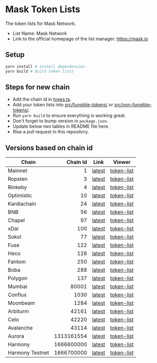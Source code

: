 # Mask Token Lists

The token lists for Mask Network.

- List Name: Mask Network
- Link to the official homepage of the list manager: <https://mask.io>

## Setup

```bash
yarn install # install dependencies
yarn build # build token lists
```

## Steps for new chain

- Add the chain id in [types.ts](src/types.ts).
- Add your token lists into [src/fungible-tokens/](src/fungible-tokens/) or [src/non-fungible-tokens/](src/non-fungible-tokens/).
- Run `yarn build` to ensure everything is working great.
- Don't forget to bump version in `package.json`.
- Update below two tables in README file here.
- Rise a pull request in this repository.

## Versions based on chain id

<!-- begin versions -->

| Chain           |   Chain Id | Link                           | Viewer                               |
| --------------- | ---------: | ------------------------------ | ------------------------------------ |
| Mainnet         |          1 | [latest][link-mainnet]         | [token-list][viewer-mainnet]         |
| Ropsten         |          3 | [latest][link-ropsten]         | [token-list][viewer-ropsten]         |
| Rinkeby         |          4 | [latest][link-rinkeby]         | [token-list][viewer-rinkeby]         |
| Optimistic      |         10 | [latest][link-optimistic]      | [token-list][viewer-optimistic]      |
| Kardiachain     |         24 | [latest][link-kardiachain]     | [token-list][viewer-kardiachain]     |
| BNB             |         56 | [latest][link-bnb]             | [token-list][viewer-bnb]             |
| Chapel          |         97 | [latest][link-chapel]          | [token-list][viewer-chapel]          |
| xDai            |        100 | [latest][link-xdai]            | [token-list][viewer-xdai]            |
| Sokol           |         77 | [latest][link-sokol]           | [token-list][viewer-sokol]           |
| Fuse            |        122 | [latest][link-fuse]            | [token-list][viewer-fuse]            |
| Heco            |        128 | [latest][link-heco]            | [token-list][viewer-heco]            |
| Fantom          |        250 | [latest][link-fantom]          | [token-list][viewer-fantom]          |
| Boba            |        288 | [latest][link-boba]            | [token-list][viewer-boba]            |
| Polygon         |        137 | [latest][link-polygon]         | [token-list][viewer-polygon]         |
| Mumbai          |      80001 | [latest][link-mumbai]          | [token-list][viewer-mumbai]          |
| Conflux         |       1030 | [latest][link-conflux]         | [token-list][viewer-conflux]         |
| Moonbeam        |       1284 | [latest][link-moonbeam]        | [token-list][viewer-moonbeam]        |
| Arbiturm        |      42161 | [latest][link-arbiturm]        | [token-list][viewer-arbiturm]        |
| Celo            |      42220 | [latest][link-celo]            | [token-list][viewer-celo]            |
| Avalanche       |      43114 | [latest][link-avalanche]       | [token-list][viewer-avalanche]       |
| Aurora          | 1313161554 | [latest][link-aurora]          | [token-list][viewer-aurora]          |
| Harmony         | 1666600000 | [latest][link-harmony]         | [token-list][viewer-harmony]         |
| Harmony Testnet | 1666700000 | [latest][link-harmony-testnet] | [token-list][viewer-harmony-testnet] |

[link-mainnet]: https://tokens.r2d2.to/latest/1/tokens.json
[link-ropsten]: https://tokens.r2d2.to/latest/3/tokens.json
[link-rinkeby]: https://tokens.r2d2.to/latest/4/tokens.json
[link-optimistic]: https://tokens.r2d2.to/latest/10/tokens.json
[link-bnb]: https://tokens.r2d2.to/latest/56/tokens.json
[link-chapel]: https://tokens.r2d2.to/latest/97/tokens.json
[link-xdai]: https://tokens.r2d2.to/latest/100/tokens.json
[link-sokol]: https://tokens.r2d2.to/latest/77/tokens.json
[link-fuse]: https://tokens.r2d2.to/latest/122/tokens.json
[link-heco]: https://tokens.r2d2.to/latest/128/tokens.json
[link-fantom]: https://tokens.r2d2.to/latest/250/tokens.json
[link-boba]: https://tokens.r2d2.to/latest/288/tokens.json
[link-polygon]: https://tokens.r2d2.to/latest/137/tokens.json
[link-mumbai]: https://tokens.r2d2.to/latest/80001/tokens.json
[link-conflux]: https://tokens.r2d2.to/latest/1030/tokens.json
[link-arbiturm]: https://tokens.r2d2.to/latest/42161/tokens.json
[link-celo]: https://tokens.r2d2.to/latest/42220/tokens.json
[link-avalanche]: https://tokens.r2d2.to/latest/43114/tokens.json
[link-aurora]: https://tokens.r2d2.to/latest/1313161554/tokens.json
[link-harmony]: https://tokens.r2d2.to/latest/1666600000/tokens.json
[link-harmony-testnet]: https://tokens.r2d2.to/latest/1666700000/tokens.json
[link-moonbeam]: https://tokens.r2d2.to/latest/1284/tokens.json
[link-kardiachain]: https://tokens.r2d2.to/latest/24/tokens.json
[viewer-mainnet]: https://tokenlists.org/token-list?url=https://tokens.r2d2.to/latest/1/tokens.json
[viewer-ropsten]: https://tokenlists.org/token-list?url=https://tokens.r2d2.to/latest/3/tokens.json
[viewer-rinkeby]: https://tokenlists.org/token-list?url=https://tokens.r2d2.to/latest/4/tokens.json
[viewer-optimistic]: https://tokenlists.org/token-list?url=https://tokens.r2d2.to/latest/10/tokens.json
[viewer-bnb]: https://tokenlists.org/token-list?url=https://tokens.r2d2.to/latest/56/tokens.json
[viewer-chapel]: https://tokenlists.org/token-list?url=https://tokens.r2d2.to/latest/97/tokens.json
[viewer-xdai]: https://tokenlists.org/token-list?url=https://tokens.r2d2.to/latest/100/tokens.json
[viewer-sokol]: https://tokenlists.org/token-list?url=https://tokens.r2d2.to/latest/77/tokens.json
[viewer-fuse]: https://tokenlists.org/token-list?url=https://tokens.r2d2.to/latest/122/tokens.json
[viewer-heco]: https://tokenlists.org/token-list?url=https://tokens.r2d2.to/latest/128/tokens.json
[viewer-fantom]: https://tokenlists.org/token-list?url=https://tokens.r2d2.to/latest/250/tokens.json
[viewer-boba]: https://tokenlists.org/token-list?url=https://tokens.r2d2.to/latest/288/tokens.json
[viewer-polygon]: https://tokenlists.org/token-list?url=https://tokens.r2d2.to/latest/137/tokens.json
[viewer-mumbai]: https://tokenlists.org/token-list?url=https://tokens.r2d2.to/latest/80001/tokens.json
[viewer-conflux]: https://tokenlists.org/token-list?url=https://tokens.r2d2.to/latest/1030/tokens.json
[viewer-arbiturm]: https://tokenlists.org/token-list?url=https://tokens.r2d2.to/latest/42161/tokens.json
[viewer-celo]: https://tokenlists.org/token-list?url=https://tokens.r2d2.to/latest/42220/tokens.json
[viewer-avalanche]: https://tokenlists.org/token-list?url=https://tokens.r2d2.to/latest/43114/tokens.json
[viewer-aurora]: https://tokenlists.org/token-list?url=https://tokens.r2d2.to/latest/1313161554/tokens.json
[viewer-harmony]: https://tokenlists.org/token-list?url=https://tokens.r2d2.to/latest/1666600000/tokens.json
[viewer-harmony-testnet]: https://tokenlists.org/token-list?url=https://tokens.r2d2.to/latest/1666700000/tokens.json
[viewer-moonbeam]: https://tokenlists.org/token-list?url=https://tokens.r2d2.to/latest/1284/tokens.json
[viewer-kardiachain]: https://tokenlists.org/token-list?url=https://tokens.r2d2.to/latest/24/tokens.json

<!-- end versions -->
